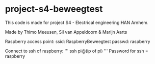 # project-s4-beweegtest

This code is made for project S4 - Electrical engineering HAN Arnhem.

Made by Thimo Meeusen, Sil van Appeldoorn & Marijn Aarts

Raspberry access point:
ssid: RaspberryBeweegtest
passwd: raspberry

Connect to ssh of raspberry:
'''
ssh pi@(ip of pi)
'''
Password for ssh  = raspberry 

